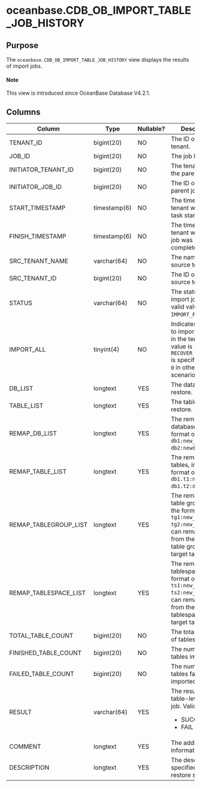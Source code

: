 # oceanbase.CDB_OB_IMPORT_TABLE_JOB_HISTORY

## Purpose

The `oceanbase.CDB_OB_IMPORT_TABLE_JOB_HISTORY` view displays the results of import jobs. 

<main id="notice" type='explain'>

  <h4>Note</h4>

  <p>This view is introduced since OceanBase Database V4.2.1. </p>

</main>

## Columns

| **Column** | **Type** | **Nullable?** | **Description** |
| --- | --- | --- | --- |
| TENANT_ID | bigint(20) | NO | The ID of the tenant. |
| JOB_ID | bigint(20) | NO | The job ID. |
| INITIATOR_TENANT_ID | bigint(20) | NO | The tenant ID of the parent job. |
| INITIATOR_JOB_ID | bigint(20) | NO | The ID of the parent job. |
| START_TIMESTAMP | timestamp(6) | NO | The time on the tenant when the task started. |
| FINISH_TIMESTAMP | timestamp(6) | NO | The time on the tenant when the job was completed. |
| SRC_TENANT_NAME | varchar(64) | NO | The name of the source tenant. |
| SRC_TENANT_ID | bigint(20) | NO | The ID of the source tenant. |
| STATUS | varchar(64) | NO | The status of the import job. The valid value is `IMPORT_FINISH`. |
| IMPORT_ALL | tinyint(4) | NO | Indicates whether to import all tables in the tenant. The value is `1` if `RECOVER TABLE *.*` is specified, and is `0` in other scenarios. |
| DB_LIST | longtext | YES | The database to restore. |
| TABLE_LIST | longtext | YES | The tables to restore. |
| REMAP_DB_LIST | longtext | YES | The remappings of databases, in the format of `db1:new_db1, db2:newdb2`. |
| REMAP_TABLE_LIST | longtext | YES | The remappings of tables, in the format of `db1.t1:new_t1, db1.t2:db2.new_t2`. |
| REMAP_TABLEGROUP_LIST | longtext | YES | The remappings of table groups, in the format of `tg1:new_tg1, tg2:new_tg2`. You can remap a table from the original table group to the target table group. |
| REMAP_TABLESPACE_LIST | longtext | YES | The remappings of tablespaces, in the format of `ts1:new_ts1, ts2:new_ts2`. You can remap a table from the original tablespace to the target tablespace. |
| TOTAL_TABLE_COUNT | bigint(20) | NO | The total number of tables to import. |
| FINISHED_TABLE_COUNT | bigint(20) | NO | The number of tables imported. |
| FAILED_TABLE_COUNT | bigint(20) | NO | The number of tables failed to be imported. |
| RESULT | varchar(64) | YES | The result of the table-level restore job. Valid values:<ul><li>SUCCESS  </li><li>FAIL </li></ul> |
| COMMENT | longtext | YES | The additional information. |
| DESCRIPTION | longtext | YES | The description specified in the restore statement. |
